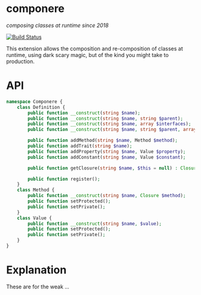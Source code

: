 componere
=========
*composing classes at runtime since 2018*

[![Build Status](https://travis-ci.org/krakjoe/componere.svg?branch=master)](https://travis-ci.org/krakjoe/componere)

This extension allows the composition and re-composition of classes at runtime, using dark scary magic, but of the kind you might take to production.

API
===

```php
namespace Componere {
	class Definition {
		public function __construct(string $name);
		public function __construct(string $name, string $parent);
		public function __construct(string $name, array $interfaces);
		public function __construct(string $name, string $parent, array $interfaces);

		public function addMethod(string $name, Method $method);
		public function addTrait(string $name);
		public function addProperty(string $name, Value $property);
		public function addConstant(string $name, Value $constant);

		public function getClosure(string $name, $this = null) : Closure;

		public function register();
	}
	class Method {
		public function __construct(string $name, Closure $method);
		public function setProtected();
		public function setPrivate();
	}
	class Value {
		public function __construct(string $name, $value);
		public function setProtected();
		public function setPrivate();
	}
}
```

Explanation
===========

These are for the weak ...
